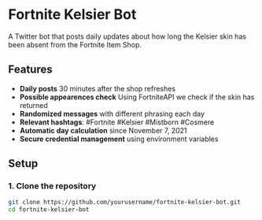 # Fortnite Kelsier Bot 

A Twitter bot that posts daily updates about how long the Kelsier skin has been absent from the Fortnite Item Shop.

## Features

-  **Daily posts** 30 minutes after the shop refreshes
-  **Possible appearences check** Using FortniteAPI we check if the skin has returned
-  **Randomized messages** with different phrasing each day
-  **Relevant hashtags**: #Fortnite #Kelsier #Mistborn #Cosmere
-  **Automatic day calculation** since November 7, 2021
-  **Secure credential management** using environment variables

## Setup

### 1. Clone the repository
```bash
git clone https://github.com/yourusername/fortnite-kelsier-bot.git
cd fortnite-kelsier-bot

